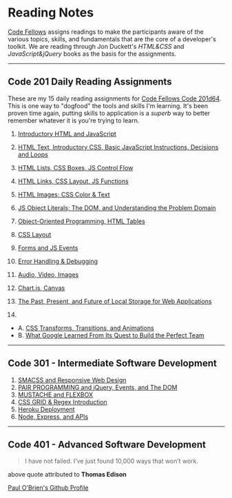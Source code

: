 # Reading Notes

[Code Fellows](https://www.codefellows.org/) assigns readings to make the participants aware of the various topics, skills, and fundamentals that are the core of a developer's toolkit. We are reading through Jon Duckett's _HTML&CSS_ and _JavaScript&jQuery_ books as the basis for the assignments.

--------------------

## Code 201 Daily Reading Assignments

These are my 15 daily reading assignments for [Code Fellows Code 201d64](https://canvas.instructure.com/courses/2048509/assignments/15183055?module_item_id=30849446). This is one way to "dogfood" the tools and skills I'm learning. It's been proven time again, putting skills to application is a _superb_ way to better remember whatever it is you're trying to learn.

1. [Introductory HTML and JavaScript](introductory-html-and-javascript.md)

2. [HTML Text, Introductory CSS, Basic JavaScript Instructions, Decisions and Loops](class-02.md)

3. [HTML Lists, CSS Boxes, JS Control Flow](class-03.md)

4. [HTML Links, CSS Layout, JS Functions](class-04.md)

5. [HTML Images; CSS Color & Text](class-05.md)

6. [JS Object Literals; The DOM, and Understanding the Problem Domain](class-06.md)

7. [Object-Oriented Programming, HTML Tables](class-07.md)

8. [CSS Layout](class-08.md)

9. [Forms and JS Events](class-09.md)

10. [Error Handling & Debugging](class-10.md)

11. [Audio, Video, Images](class-11.md)

12. [Chart.js, Canvas](class-12.md)

13. [The Past, Present, and Future of Local Storage for Web Applications](class-13.md)

14.
- A. [CSS Transforms, Transitions, and Animations](class-14-a.md)
- B. [What Google Learned From Its Quest to Build the Perfect Team](class-14-b.md)

-----------------------

## Code 301 - Intermediate Software Development

1. [SMACSS and Responsive Web Design](301-reading-01.md)
2. [PAIR PROGRAMMING and jQuery, Events, and The DOM](301-reading-02.md)
3. [MUSTACHE and FLEXBOX](301-reading-03.md)
4. [CSS GRID & Regex Introduction](301-reading-04.md)
5. [Heroku Deployment](301-reading-05.md)
6. [Node, Express, and APIs](301-reading-06.md)

----------------------

## Code 401 - Advanced Software Development




> I have not failed. I’ve just found 10,000 ways that won’t work.

above quote attributed to **Thomas Edison**

[Paul O'Brien's Github Profile](https://github.com/PVOBrien)
